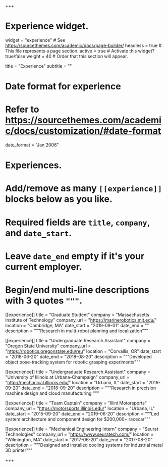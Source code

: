 +++
# Experience widget.
widget = "experience"  # See https://sourcethemes.com/academic/docs/page-builder/
headless = true  # This file represents a page section.
active = true  # Activate this widget? true/false
weight = 40  # Order that this section will appear.

title = "Experience"
subtitle = ""

# Date format for experience
#   Refer to https://sourcethemes.com/academic/docs/customization/#date-format
date_format = "Jan 2006"

# Experiences.
#   Add/remove as many `[[experience]]` blocks below as you like.
#   Required fields are `title`, `company`, and `date_start`.
#   Leave `date_end` empty if it's your current employer.
#   Begin/end multi-line descriptions with 3 quotes `"""`.
[[experience]]
  title = "Graduate Student"
  company = "Massachusetts Institute of Technology"
  company_url = "https://marinerobotics.mit.edu/"
  location = "Cambridge, MA"
  date_start = "2019-09-01"
  date_end = ""
  description = """Research in multi-robot planning and localization"""

[[experience]]
  title = "Undergraduate Research Assistant"
  company = "Oregon State University"
  company_url = "https://robotics.oregonstate.edu/reu"
  location = "Corvallis, OR"
  date_start = "2018-06-20"
  date_end = "2018-08-20"
  description = """Developed object pose-tracking system for robotic grasping experiments"""

[[experience]]
  title = "Undergraduate Research Assistant"
  company = "University of Illinois at Urbana-Champaign"
  company_url = "http://mechanical.illinois.edu/"
  location = "Urbana, IL"
  date_start = "2016-09-20"
  date_end = "2018-09-20"
  description = """Research in precision machine design and cloud manufacturing
  """

[[experience]]
  title = "Team Captain"
  company = "Illini Motorsports"
  company_url = "https://motorsports.illinois.edu/"
  location = "Urbana, IL"
  date_start = "2015-09-20"
  date_end = "2019-06-20"
  description = """Led system architecture and component design for $200,000+
  racecar"""

[[experience]]
  title = "Mechanical Engineering Intern"
  company = "Seurat Technologies"
  company_url = "https://www.seuratech.com/"
  location = "Wilmington, MA"
  date_start = "2017-06-20"
  date_end = "2017-08-20"
  description = """Designed and installed cooling systems for industrial metal
  3D printer"""



+++
